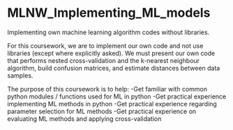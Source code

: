# MLNW_Implementing_ML_models
Implementing own machine learning algorithm codes without libraries.

For this coursework, we are to implement our own code and not use libraries (except where explicitly asked). 
We must present our own code that performs nested cross-validation and the k-nearest neighbour algorithm, build confusion matrices, and estimate distances between data samples.

The purpose of this coursework is to help:
-Get familiar with common python modules / functions used for ML in python
-Get practical experience implementing ML methods in python
-Get practical experience regarding parameter selection for ML methods
-Get practical experience on evaluating ML methods and applying cross-validation

